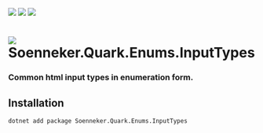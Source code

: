 ﻿[![](https://img.shields.io/nuget/v/soenneker.quark.enums.inputtypes.svg?style=for-the-badge)](https://www.nuget.org/packages/soenneker.quark.enums.inputtypes/)
[![](https://img.shields.io/github/actions/workflow/status/soenneker/soenneker.quark.enums.inputtypes/publish-package.yml?style=for-the-badge)](https://github.com/soenneker/soenneker.quark.enums.inputtypes/actions/workflows/publish-package.yml)
[![](https://img.shields.io/nuget/dt/soenneker.quark.enums.inputtypes.svg?style=for-the-badge)](https://www.nuget.org/packages/soenneker.quark.enums.inputtypes/)

# ![](https://user-images.githubusercontent.com/4441470/224455560-91ed3ee7-f510-4041-a8d2-3fc093025112.png) Soenneker.Quark.Enums.InputTypes
### Common html input types in enumeration form.

## Installation

```
dotnet add package Soenneker.Quark.Enums.InputTypes
```
